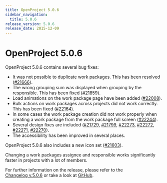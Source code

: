```yaml
---
title: OpenProject 5.0.6
sidebar_navigation:
  title: 5.0.6
release_version: 5.0.6
release_date: 2015-12-09
---
```



# OpenProject 5.0.6

OpenProject 5.0.6 contains several bug fixes:

  - It was not possible to duplicate work packages. This has been
    resolved
    ([#21666](https://community.openproject.org/work_packages/21666)).
  - The wrong grouping sum was displayed when grouping by the
    responsible. This has been fixed
    ([#21859](https://community.openproject.org/work_packages/21859)).
  - Load animations on the work package page have been added
    ([#22008](https://community.openproject.org/work_packages/22008)).
  - Bulk actions on work packages across projects did not work
    correctly. This has been fixed
    ([#22164](https://community.openproject.org/work_packages/22164)).
  - In some cases the work package creation did not work properly when
    creating a work package from the work package full screen
    ([#22244](https://community.openproject.org/work_packages/22244)).
  - Several design fixes are included
    ([#21729](https://community.openproject.org/work_packages/21729),
    [#21799](https://community.openproject.org/work_packages/21799),
    [#22273](https://community.openproject.org/work_packages/22273),
    [#22272](https://community.openproject.org/work_packages/22272),
    [#22271](https://community.openproject.org/work_packages/22271),
    [#22270](https://community.openproject.org/work_packages/22270)).
  - The accessibility has been improved in several places.

OpenProject 5.0.6 also includes a new icon set
([#21603](https://community.openproject.org/work_packages/21603)).

Changing a work packages assignee and responsible works significantly
faster in projects with a lot of members.

For further information on the release, please refer to the  
[Changelog v.5.0.6](https://community.openproject.org/versions/784) 
or take a look at
[GitHub](https://github.com/opf/openproject/tree/v5.0.6).


